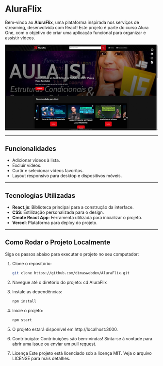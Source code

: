 # AluraFlix

Bem-vindo ao **AluraFlix**, uma plataforma inspirada nos serviços de streaming, desenvolvida com React! Este projeto é parte do curso Alura One, com o objetivo de criar uma aplicação funcional para organizar e assistir vídeos.

![Imagem do Projeto](public/ballerini-01.jpg)

---

## Funcionalidades

- Adicionar vídeos à lista.
- Excluir vídeos.
- Curtir e selecionar vídeos favoritos.
- Layout responsivo para desktop e dispositivos móveis.

---

## Tecnologias Utilizadas

- **React.js**: Biblioteca principal para a construção da interface.
- **CSS**: Estilização personalizada para o design.
- **Create React App**: Ferramenta utilizada para inicializar o projeto.
- **Vercel**: Plataforma para deploy do projeto.

---

## Como Rodar o Projeto Localmente

Siga os passos abaixo para executar o projeto no seu computador:

1. Clone o repositório:
   ```bash
   git clone https://github.com/dimaswebdev/AluraFlix.git

2. Navegue até o diretório do projeto:
   cd AluraFlix

3. Instale as dependências:
   ```bash
   npm install

4. Inicie o projeto:
   ```bash
   npm start


5. O projeto estará disponível em http://localhost:3000.

6. Contribuição:
   Contribuições são bem-vindas! Sinta-se à vontade para abrir uma issue ou enviar um pull request.

7. Licença
   Este projeto está licenciado sob a licença MIT. Veja o arquivo LICENSE para mais detalhes.